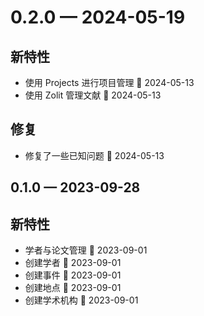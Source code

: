 
<a id='changelog-0.2.0'></a>
# 0.2.0 — 2024-05-19

## 新特性

- 使用 Projects 进行项目管理 📅 2024-05-13
- 使用 Zolit 管理文献 📅 2024-05-13

## 修复

- 修复了一些已知问题 📅 2024-05-13

<a id='changelog-0.1.0'></a>
## 0.1.0 — 2023-09-28

## 新特性

- 学者与论文管理 📅 2023-09-01
- 创建学者 📅 2023-09-01
- 创建事件 📅 2023-09-01
- 创建地点 📅 2023-09-01
- 创建学术机构 📅 2023-09-01
